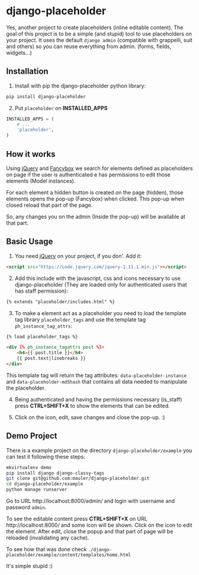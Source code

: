 django-placeholder
==================

Yes, another project to create placeholders (inline editable content). The goal of this project is to be a simple (and stupid) tool to use placeholders on your project. It uses the default `django admin` (compatible with grappelli, suit and others) so you can reuse everything from admin. (forms, fields, widgets...)

Installation
------------

 1. Install with pip the django-placeholder python library:
```sh
pip install django-placeholder
```
2. Put `placeholder` on **INSTALLED_APPS**
```python
INSTALLED_APPS = (
    # ...
    'placeholder',
)
```

How it works
------------

Using [jQuery](http://jquery.com/) and [Fancybox](http://fancybox.net/) we search for elements defined as placeholders on page if the user is authenticated e has permissions to edit those elements (Model instances).

For each element a hidden button is created on the page (hidden), those elements opens the pop-up (Fancybox) when clicked. This pop-up when closed reload that part of the page.

So, any changes you on the admin (Inside the pop-up) will be available at that part.

Basic Usage
-----------

1. You need [jQuery](http://jquery.com/) on your project, if you don'. Add it:
```html
<script src="https://code.jquery.com/jquery-1.11.1.min.js"></script>
```

2. Add this include with the javascript, css and icons necessary to use django-placeholder (They are loaded only for authenticated users that has staff permission):  
```html
{% extends "placeholder/includes.html" %}
```

3. To make a element act as a placeholder you need to load the template tag library `placeholder_tags` and use the template tag `ph_instance_tag_attrs`:

```html
{% load placeholder_tags %}

<div {% ph_instance_tagattrs post %}>
    <h4>{{ post.title }}</h4>
    {{ post.text|linebreaks }}
</div>
```
This template tag will return the tag attributes: `data-placeholder-instance` and `data-placeholder-md5hash` that contains all data needed to manipulate the placeholder.

4. Being authenticated and having the permissions necessary (is_staff) press **CTRL+SHIFT+X** to show the elements that can be edited.

5. Click on the icon, edit, save changes and close the pop-up. :)

Demo Project
------------

There is a example project on the directory `django-placeholder/example` you can test it following these steps:

```sh
mkvirtualenv demo
pip install django django-classy-tags
git clone git@github.com:mauler/django-placeholder.git
cd django-placeholder/example
python manage runserver
```
Go to URL http://localhost:8000/admin/ and login with username and password `admin`.

To see the editable content press **CTRL+SHIFT+X** on URL http://localhost:8000/ and some icon will be shown. Click on the icon to edit the element. After edit, close the popup and that part of page will be reloaded (invalidating any cache).

To see how that was done check `./django-placeholder/example/content/templates/home.html`

It's simple stupid :)

